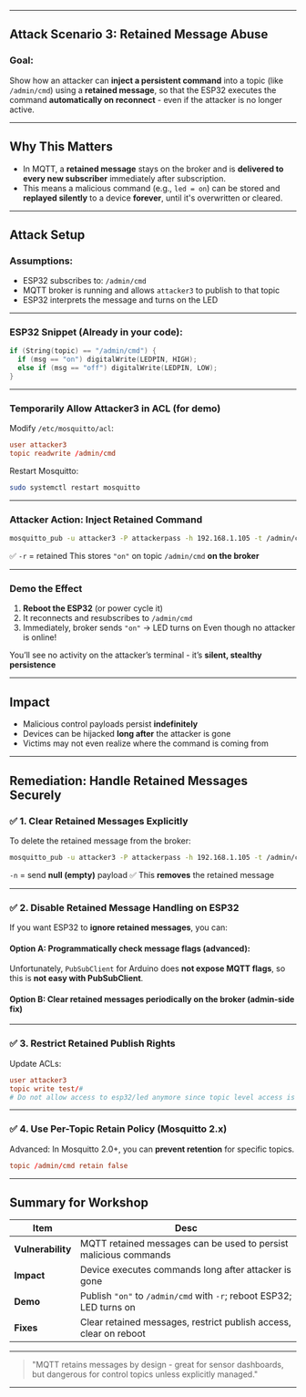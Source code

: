 
---

##  Attack Scenario 3: **Retained Message Abuse**

###  Goal:

Show how an attacker can **inject a persistent command** into a topic (like `/admin/cmd`) using a **retained message**, so that the ESP32 executes the command **automatically on reconnect** - even if the attacker is no longer active.

---

##  Why This Matters

* In MQTT, a **retained message** stays on the broker and is **delivered to every new subscriber** immediately after subscription.
* This means a malicious command (e.g., `led = on`) can be stored and **replayed silently** to a device **forever**, until it's overwritten or cleared.

---

##  Attack Setup

###  Assumptions:

* ESP32 subscribes to: `/admin/cmd`
* MQTT broker is running and allows `attacker3` to publish to that topic
* ESP32 interprets the message and turns on the LED

---

###  ESP32 Snippet (Already in your code):

```cpp
if (String(topic) == "/admin/cmd") {
  if (msg == "on") digitalWrite(LEDPIN, HIGH);
  else if (msg == "off") digitalWrite(LEDPIN, LOW);
}
```

---

###  Temporarily Allow Attacker3 in ACL (for demo)

Modify `/etc/mosquitto/acl`:

```conf
user attacker3
topic readwrite /admin/cmd
```

Restart Mosquitto:

```bash
sudo systemctl restart mosquitto
```

---

###  Attacker Action: Inject Retained Command

```bash
mosquitto_pub -u attacker3 -P attackerpass -h 192.168.1.105 -t /admin/cmd -m "on" -r
```

✅ `-r` = retained
This stores `"on"` on topic `/admin/cmd` **on the broker**

---

###  Demo the Effect

1. **Reboot the ESP32** (or power cycle it)
2. It reconnects and resubscribes to `/admin/cmd`
3. Immediately, broker sends `"on"` → LED turns on
    Even though no attacker is online!

You’ll see no activity on the attacker’s terminal - it’s **silent, stealthy persistence**

---

##  Impact

* Malicious control payloads persist **indefinitely**
* Devices can be hijacked **long after** the attacker is gone
* Victims may not even realize where the command is coming from

---

##  Remediation: Handle Retained Messages Securely

### ✅ 1. **Clear Retained Messages Explicitly**

To delete the retained message from the broker:

```bash
mosquitto_pub -u attacker3 -P attackerpass -h 192.168.1.105 -t /admin/cmd -n -r
```

 `-n` = send **null (empty)** payload
✅ This **removes** the retained message

---

### ✅ 2. **Disable Retained Message Handling on ESP32**

If you want ESP32 to **ignore retained messages**, you can:

#### Option A: Programmatically check message flags (advanced):

Unfortunately, `PubSubClient` for Arduino does **not expose MQTT flags**, so this is **not easy with PubSubClient**.

#### Option B: Clear retained messages periodically on the broker (admin-side fix)

---

### ✅ 3. **Restrict Retained Publish Rights**

Update ACLs:

```conf
user attacker3
topic write test/#
# Do not allow access to esp32/led anymore since topic level access is not granted /admin/cmd
```

---

### ✅ 4. **Use Per-Topic Retain Policy (Mosquitto 2.x)**

Advanced: In Mosquitto 2.0+, you can **prevent retention** for specific topics.

```conf
topic /admin/cmd retain false
```

---

##  Summary for Workshop

| Item              | Desc                                                                |
| ----------------- | ------------------------------------------------------------------- |
| **Vulnerability** | MQTT retained messages can be used to persist malicious commands    |
| **Impact**        | Device executes commands long after attacker is gone                |
| **Demo**          | Publish `"on"` to `/admin/cmd` with `-r`; reboot ESP32; LED turns on |
| **Fixes**         | Clear retained messages, restrict publish access, clear on reboot   |

---

> "MQTT retains messages by design - great for sensor dashboards, but dangerous for control topics unless explicitly managed."

---
